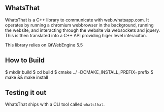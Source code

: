 WhatsThat
---------

WhatsThat is a C++ library to communicate with web.whatsapp.com. It operates by
running a chromium webbrowser in the background, running the website, and
interacting through the website via websockets and jquery. This is then translated
into a C++ API providing higer level interaciton.

This library relies on QtWebEngine 5.5

How to Build
------------
$ mkdir build
$ cd build
$ cmake ../ -DCMAKE_INSTALL_PREFIX=prefix
$ make && make install

Testing it out
--------------

WhatsThat ships with a CLI tool called `whatsthat`.


